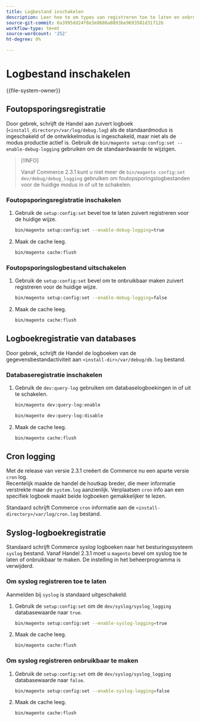 ```yaml
---
title: Logbestand inschakelen
description: Leer hoe te om types van registreren toe te laten en onbruikbaar te maken.
source-git-commit: 6a3995dd24f8e3e8686a8893be9693581d31712b
workflow-type: tm+mt
source-wordcount: '252'
ht-degree: 0%

---
```



# Logbestand inschakelen

{{file-system-owner}}

## Foutopsporingsregistratie

Door gebrek, schrijft de Handel aan zuivert logboek (`<install_directory>/var/log/debug.log`) als de standaardmodus is ingeschakeld of de ontwikkelmodus is ingeschakeld, maar niet als de modus productie actief is. Gebruik de `bin/magento setup:config:set --enable-debug-logging` gebruiken om de standaardwaarde te wijzigen.

>[!INFO]
>
>Vanaf Commerce 2.3.1 kunt u niet meer de `bin/magento config:set dev/debug/debug_logging` gebruiken om foutopsporingslogbestanden voor de huidige modus in of uit te schakelen.

### Foutopsporingsregistratie inschakelen

1. Gebruik de `setup:config:set` bevel toe te laten zuivert registreren voor de huidige wijze.

   ```bash
   bin/magento setup:config:set --enable-debug-logging=true
   ```

1. Maak de cache leeg.

   ```bash
   bin/magento cache:flush
   ```

### Foutopsporingslogbestand uitschakelen

1. Gebruik de `setup:config:set` bevel om te onbruikbaar maken zuivert registreren voor de huidige wijze.

   ```bash
   bin/magento setup:config:set --enable-debug-logging=false
   ```

1. Maak de cache leeg.

   ```bash
   bin/magento cache:flush
   ```

## Logboekregistratie van databases

Door gebrek, schrijft de Handel de logboeken van de gegevensbestandactiviteit aan `<install-dir>/var/debug/db.log` bestand.

### Databaseregistratie inschakelen

1. Gebruik de `dev:query-log` gebruiken om databaselogboekingen in of uit te schakelen.

   ```bash
   bin/magento dev:query-log:enable
   ```

   ```bash
   bin/magento dev:query-log:disable
   ```

1. Maak de cache leeg.

   ```bash
   bin/magento cache:flush
   ```

## Cron logging

Met de release van versie 2.3.1 creëert de Commerce nu een aparte versie `cron` log. \
Recentelijk maakte de handel de houtkap breder, die meer informatie verstrekte maar de `system.log` aanzienlijk.
Verplaatsen `cron` info aan een specifiek logboek maakt beide logboeken gemakkelijker te lezen.

Standaard schrijft Commerce `cron` informatie aan de `<install-directory>/var/log/cron.log` bestand.

## Syslog-logboekregistratie

Standaard schrijft Commerce _syslog_ logboeken naar het besturingssysteem `syslog` bestand.
Vanaf Handel 2.3.1 moet u `magento` bevel om syslog toe te laten of onbruikbaar te maken.
De instelling in het beheerprogramma is verwijderd.

### Om syslog registreren toe te laten

Aanmelden bij `syslog` is standaard uitgeschakeld.

1. Gebruik de `setup:config:set` om de `dev/syslog/syslog_logging` databasewaarde naar `true`.

   ```bash
   bin/magento setup:config:set --enable-syslog-logging=true
   ```

1. Maak de cache leeg.

   ```bash
   bin/magento cache:flush
   ```

### Om syslog registreren onbruikbaar te maken

1. Gebruik de `setup:config:set` om de `dev/syslog/syslog_logging` databasewaarde naar `false`.

   ```bash
   bin/magento setup:config:set --enable-syslog-logging=false
   ```

1. Maak de cache leeg.

   ```bash
   bin/magento cache:flush
   ```
